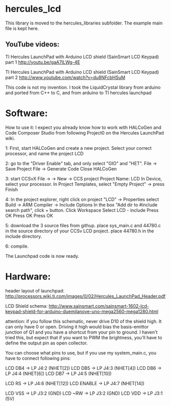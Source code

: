 hercules_lcd
============

This library is moved to the hercules_libraries subfolder.
The example main file is kept here.

YouTube videos:
---------------

TI Hercules LaunchPad with Arduino LCD shield (SainSmart LCD Keypad) part 1
http://youtu.be/gaA7ILWg-4E

TI Hercules LaunchPad with Arduino LCD shield (SainSmart LCD Keypad) part 2
http://www.youtube.com/watch?v=du8NFcbHSuM

This code is not my invention. I took the LiquidCrystal library from arduino and ported from C++ to C, and from arduino to TI hercules launchpad


Software:
=========
How to use it:
I expect you already know how to work with HALCoGen and Code Composer Studio from following Project0 on the Hercules LaunchPad wiki.

1:
First, start HALCoGen and create a new project. Select your correct processor, and name the project LCD

2:
go to the "Driver Enable" tab, and only select "GIO" and "HET".
File -> Save Project
File -> Generate Code
Close HALCoGen

3:
start CCSvX
File -> -> New -> CCS project
Project Name: LCD
In Device, select your processor.
In Project Templates, select "Empty Project"
-> press Finish

4: In the project explorer,
right click on project "LCD" -> Properties
select Build -> ARM Compiler -> Include Options
In the box "Add dir to #include search path", click + button.
Click Workspace
Select LCD - include
Press OK
Press OK
Press OK

5: download the 3 source files from githup.
place sys_main.c and 44780.c in the source directory of your CCSv LCD project.
place 44780.h in the include directory.

6: compile.

The Launchpad code is now ready.


Hardware:
=========

header layout of launchpad:
http://processors.wiki.ti.com/images/0/02/Hercules_LaunchPad_Header.pdf﻿

LCD Shield schema:
http://www.sainsmart.com/sainsmart-1602-lcd-keypad-shield-for-arduino-duemilanove-uno-mega2560-mega1280.html

attention: if you follow this schematic, never drive D10 of the shield high. It can only have 0 or open.
Driving it high would bias the basis-emittor junction of Q1 and you have a shortcut from your pin to ground.
I haven't tried this, but expect that if you want to PWM the brightness, you'll have to define the output pin as open collector.


You can choose what pins to use, but if you use my system_main.c, you have to connect following pins:

LCD DB4 -> LP J4:2 (NHET[2])
LCD DB5 -> LP J4:3 (NHET[4])
LCD DB6 -> LP J4:4 (NHET[6])
LCD DB7 -> LP J4:5 (NHET[10])

LCD RS -> LP J4:6 (NHET[12])
LCD ENABLE -> LP J4:7 (NHET[14])

LCD VSS -> LP J3:2 (GND)
LCD ~RW -> LP J3:2 (GND)
LCD VDD -> LP J3:1 (5V)



